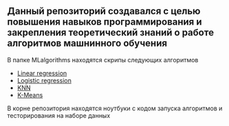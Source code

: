 ## Данный репозиторий создавался с целью повышения навыков программирования и закрепления теоретический знаний о работе алгоритмов машнинного обучения

В папке  MLalgorithms находятся скрипы следующих алгоритмов
- [Linear regression](https://github.com/skyandd/ML/blob/master/MLalgorithms/linear_regression.py)
- [Logistic regression](https://github.com/skyandd/ML/blob/master/MLalgorithms/logistic_regression.py)
- [KNN](https://github.com/skyandd/ML/blob/master/MLalgorithms/knn.py)
- [K-Means](https://github.com/skyandd/ML/blob/master/MLalgorithms/kmeans.py)

В корне репозитория находятся ноутбуки с кодом запуска алгоритмов и тесторирования на наборе данных
